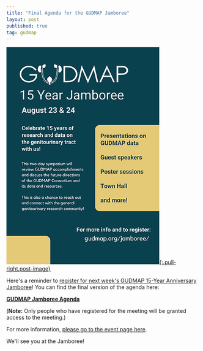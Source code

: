 ```yaml
---
title: "Final Agenda for the GUDMAP Jamboree"
layout: post
published: true
tag: gudmap
---
```


[![Jamboree Flyer](/gudmap/events/2021-gudmap-jamboree/GUDMAP-15-Year-Jamboree-Flyer.png){:.pull-right.post-image}](/gudmap/events/2021-gudmap-jamboree/GUDMAP-15-Year-Jamboree-Flyer.png)

Here's a reminder to [register for next week's GUDMAP 15-Year Anniversary Jamboree](/gudmap/events/2021-gudmap-jamboree/register.html)! You can find the final version of the agenda here:

**[GUDMAP Jamboree Agenda](/gudmap/events/2021-gudmap-jamboree/2021-GUDMAP-Jamboree-Agenda-FINAL.pdf)**

(**Note:** Only people who have registered for the meeting will be granted access to the meeting.)

For more information, [please go to the event page here](/gudmap/events/2021-gudmap-jamboree/).

We'll see you at the Jamboree!
